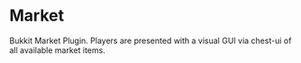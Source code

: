 # Market

Bukkit Market Plugin.  Players are presented with a visual GUI via chest-ui of all available market items.
